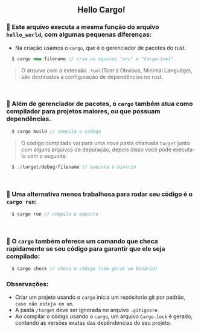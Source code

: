 <div align="center">
  <h2>Hello Cargo!</h2>
</div>

### 🦀 Este arquivo executa a mesma função do arquivo ```hello_world```, com algumas pequenas diferenças:

  - Na criação usamos o ```cargo```, que é o gerenciador de pacotes do rust.

  ```js
    $ cargo new filename // cria os aquivos "src" e "Cargo.toml".
  ```
  > O arquivo com a extensão ```.toml```(Tom's Obvious, Minimal Language), são destinados a configuração de dependências no rust.
<br/>

### 🦀 Além de gerenciador de pacotes, o ```cargo``` também atua como compilador para projetos maiores, ou que possuam dependências.

  ```js
    $ cargo build // compila o código
  ```
  > O código compilado vai para uma nova pasta chamada ```target``` junto com alguns arquivos de depuração, depois disso você pode executa-lo com o seguinte:

  ```js
    $ ./target/debug/filename // executa o binário
  ```
<br/>

### 🦀 Uma alternativa menos trabalhosa para rodar seu código é o ```cargo run```:

  ```js
    $ cargo run // compila e executa
  ```
<br/>

### 🦀 O ```cargo``` também oferece um comando que checa rapidamente se seu código para garantir que ele seja compilado:

```js
  $ cargo check // checa o código (sem gerar um binário)
```
  
  ### Observações:
   - Criar um projeto usando o ```cargo``` inicia um repósitorio git por padrão, ```caso não esteja em um```.
   - A pasta ```/target``` deve ser ignorada no arquivo ```.gitignore```.
   - Ao compilar o código usando o ```cargo```, um arquivo ```Cargo.lock``` é gerado, contendo as versões exatas das depêndencias do seu projeto.
   
